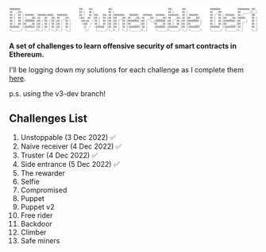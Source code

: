 ![](cover.png)

**A set of challenges to learn offensive security of smart contracts in Ethereum.**

I'll be logging down my solutions for each challenge as I complete them [here](https://local-profit-87b.notion.site/DAMN-VULNERABLE-DEFI-ce941e0c9d9d4d1985b9f86147360125).

p.s. using the v3-dev branch! 

## Challenges List ##
1.	Unstoppable (3 Dec 2022) ✅
2. Naive receiver (4 Dec 2022) ✅
3.	Truster (4 Dec 2022) ✅
4.	Side entrance (5 Dec 2022) ✅
5.	The rewarder
6.	Selfie
7.	Compromised
8.	Puppet
9.	Puppet v2
10.	Free rider
11.	Backdoor
12.	Climber
13.	Safe miners
